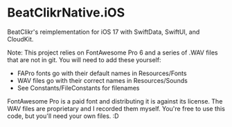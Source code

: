 # BeatClikrNative.iOS
BeatClikr's reimplementation for iOS 17 with SwiftData, SwiftUI, and CloudKit. 

Note: This project relies on FontAwesome Pro 6 and a series of .WAV files that are not in git. You will need to add these yourself:

- FAPro fonts go with their default names in Resources/Fonts
- WAV files go with their correct names in Resources/Sounds
- See Constants/FileConstants for filenames

FontAwesome Pro is a paid font and distributing it is against its license. The WAV files are proprietary and I recorded them myself. You're free to use this code, but you'll need your own files. :D 
